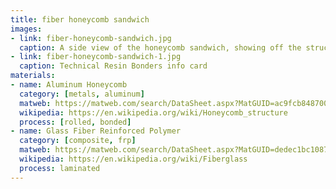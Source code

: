 ```yaml
---
title: fiber honeycomb sandwich
images:
- link: fiber-honeycomb-sandwich.jpg
  caption: A side view of the honeycomb sandwich, showing off the structure of the honeycomb
- link: fiber-honeycomb-sandwich-1.jpg
  caption: Technical Resin Bonders info card 
materials:
- name: Aluminum Honeycomb
  category: [metals, aluminum]
  matweb: https://matweb.com/search/DataSheet.aspx?MatGUID=ac9fcb848700469a838d6b61df51f885
  wikipedia: https://en.wikipedia.org/wiki/Honeycomb_structure
  process: [rolled, bonded]
- name: Glass Fiber Reinforced Polymer
  category: [composite, frp]
  matweb: https://matweb.com/search/DataSheet.aspx?MatGUID=dedec1bc1087419cb6fd288aeaf579be
  wikipedia: https://en.wikipedia.org/wiki/Fiberglass
  process: laminated
---
```


